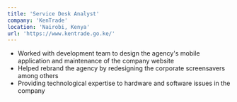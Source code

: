 ```yaml
---
title: 'Service Desk Analyst'
company: 'KenTrade'
location: 'Nairobi, Kenya'
url: 'https://www.kentrade.go.ke/'
---
```


- Worked with development team to design the agency's mobile application and maintenance of the company website
- Helped rebrand the agency by redesigning the corporate screensavers among others
- Providing technological expertise to hardware and software issues in the company

